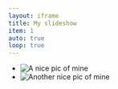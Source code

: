 ```yaml
---
layout: iframe
title: My slideshow
item: 1
auto: true
loop: true
---
```


* ![A nice pic of mine](../img/404-southpark.jpg)
* ![Another nice pic of mine](../img/hello_world.jpeg)
